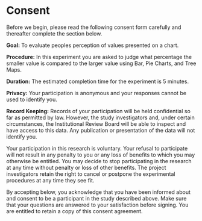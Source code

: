 # Consent

Before we begin, please read the following consent form carefully and thereafter complete the section below.

**Goal:** To evaluate peoples perception of values presented on a chart.

**Procedure:** In this experiment you are asked to judge what percentage the smaller value is compared to the larger value
using Bar, Pie Charts, and Tree Maps.

**Duration:** The estimated completion time for the experiment is 5 minutes.

**Privacy:** Your participation is anonymous and your responses cannot be used to identify you.

**Record Keeping:** Records of your participation will be held confidential so far as permitted by law. However, 
the study investigators and, under certain circumstances, the Institutional Review Board will be able to inspect and 
have access to this data. Any publication or presentation of the data will not identify you.


Your participation in this research is voluntary. Your refusal to participate will not result in any penalty to 
you or any loss of benefits to which you may otherwise be entitled. You may decide to stop participating in the research 
at any time without penalty or loss of other benefits. The project investigators retain the right to cancel or postpone the 
experimental procedures at any time they see fit.

By accepting below, you acknowledge that you have been informed about and consent to be a participant in the study 
described above. Make sure that your questions are answered to your satisfaction before signing. You are entitled to 
retain a copy of this consent agreement.
